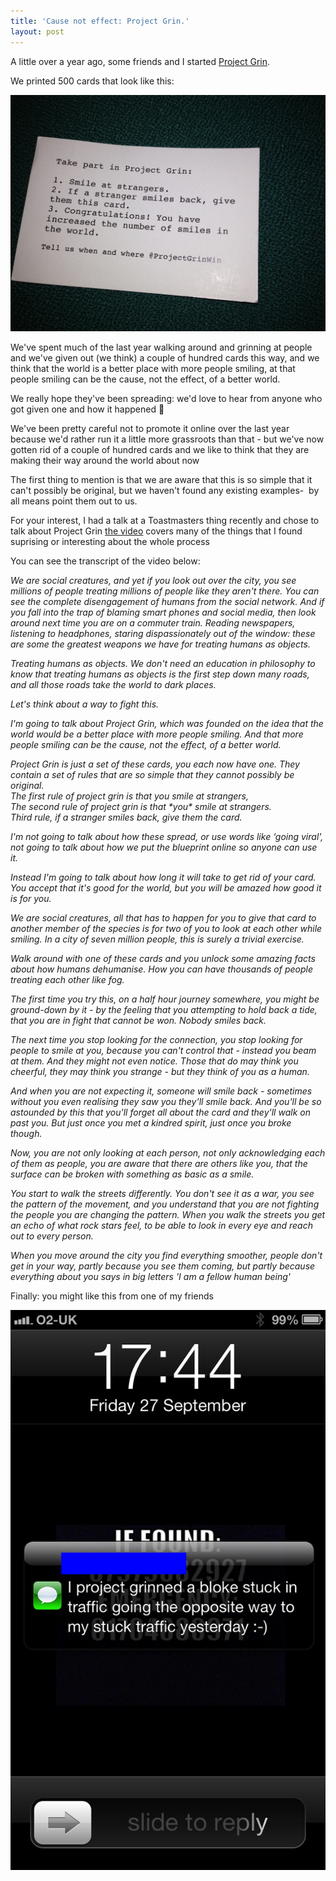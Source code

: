 ```yaml
---
title: 'Cause not effect: Project Grin.'
layout: post
---
```


A little over a year ago, some friends and I started [Project Grin](http://projectgrin.org/).

We printed 500 cards that look like this:

![Alt text](/assets/uploads/2013/11/IMG_1236.jpg)


We've spent much of the last year walking around and grinning at people and we've given out (we think) a couple of hundred cards this way, and we think that the world is a better place with more people smiling, at that people smiling can be the cause, not the effect, of a better world.

We really hope they've been spreading:  we'd love to hear from anyone who got given one and how it happened 🙂

We've been pretty careful not to promote it online over the last year because we'd rather run it a little more grassroots than that - but we've now gotten rid of a couple of hundred cards and we like to think that they are making their way around the world about now

The first thing to mention is that we are aware that this is so simple that it can't possibly be original, but we haven't found any existing examples-  by all means point them out to us.

For your interest, I had a talk at a Toastmasters thing recently and chose to talk about Project Grin [the video](http://www.youtube.com/watch?v=MAjs1jTzI0M) covers many of the things that I found suprising or interesting about the whole process

You can see the transcript of the video below:


<div id="watch-description-text">
  <p id="eow-description">
    <em>We are social creatures, and yet if you look out over the city, you see millions of people treating millions of people like they aren't there. You can see the complete disengagement of humans from the social network. And if you fall into the trap of blaming smart phones and social media, then look around next time you are on a commuter train. Reading newspapers, listening to headphones, staring dispassionately out of the window: these are some the greatest weapons we have for treating humans as objects. </em>
  </p>
  
  <p>
    <em>Treating humans as objects. We don't need an education in philosophy to know that treating humans as objects is the first step down many roads, and all those roads take the world to dark places.</em>
  </p>
  
  <p>
    <em>Let's think about a way to fight this. </em>
  </p>
  
  <p>
    <em>I'm going to talk about Project Grin, which was founded on the idea that the world would be a better place with more people smiling. And that more people smiling can be the cause, not the effect, of a better world. </em>
  </p>
  
  <p>
    <em>Project Grin is just a set of these cards, you each now have one. They contain a set of rules that are so simple that they cannot possibly be original. </em><br /> <em>The first rule of project grin is that you smile at strangers,</em><br /> <em>The second rule of project grin is that *you* smile at strangers. </em><br /> <em>Third rule, if a stranger smiles back, give them the card.</em>
  </p>
  
  <p>
    <em>I'm not going to talk about how these spread, or use words like &#8216;going viral', not going to talk about how we put the blueprint online so anyone can use it. </em>
  </p>
  
  <p>
    <em>Instead I'm going to talk about how long it will take to get rid of your card. You accept that it's good for the world, but you will be amazed how good it is for you. </em>
  </p>
  
  <p>
    <em>We are social creatures, all that has to happen for you to give that card to another member of the species is for two of you to look at each other while smiling. In a city of seven million people, this is surely a trivial exercise. </em>
  </p>
  
  <p>
    <em>Walk around with one of these cards and you unlock some amazing facts about how humans dehumanise. How you can have thousands of people treating each other like fog. </em>
  </p>
  
  <p>
    <em>The first time you try this, on a half hour journey somewhere, you might be ground-down by it - by the feeling that you attempting to hold back a tide, that you are in fight that cannot be won. Nobody smiles back. </em>
  </p>
  
  <p>
    <em>The next time you stop looking for the connection, you stop looking for people to smile at you, because you can't control that - instead you beam at them. And they might not even notice. Those that do may think you cheerful, they may think you strange - but they think of you as a human.</em>
  </p>
  
  <p>
    <em>And when you are not expecting it, someone will smile back - sometimes without you even realising they saw you they'll smile back. And you'll be so astounded by this that you'll forget all about the card and they'll walk on past you. But just once you met a kindred spirit, just once you broke though. </em>
  </p>
  
  <p>
    <em>Now, you are not only looking at each person, not only acknowledging each of them as people, you are aware that there are others like you, that the surface can be broken with something as basic as a smile. </em>
  </p>
  
  <p>
    <em>You start to walk the streets differently. You don't see it as a war, you see the pattern of the movement, and you understand that you are not fighting the people you are changing the pattern. When you walk the streets you get an echo of what rock stars feel, to be able to look in every eye and reach out to every person.</em>
  </p>
  
  <p>
    <em>When you move around the city you find everything smoother, people don't get in your way, partly because you see them coming, but partly because everything about you says in big letters 'I am a fellow human being'</em>
  </p>
</div>

Finally: you might like this from one of my friends

![Alt text](/assets/uploads/2013/11/photo-3.png)

